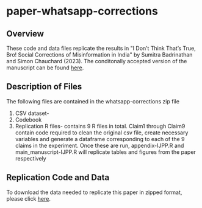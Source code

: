 # paper-whatsapp-corrections

## Overview
These code and data files replicate the results in "I Don’t Think That’s True, Bro! Social Corrections of Misinformation in India" by Sumitra Badrinathan and Simon Chauchard (2023). The conditonally accepted version of the manuscript can be found [here](<https://sumitrabadrinathan.github.io/Assets/paper-whatsapp.pdf/> "Optional title").

## Description of Files

The following files are contained in the whatsapp-corrections zip file

1. CSV dataset-  
2. Codebook
3. Replication R files- contains 9 R files in total. Claim1 through Claim9 contain code required to clean the original csv file, create necessary variables and generate a dataframe corresponding to each of the 9 claims in the experiment. Once these are run, appendix-IJPP.R and main_manuscript-IJPP.R will replicate tables and figures from the paper respectively 

## Replication Code and Data

To download the data needed to replicate this paper in zipped format, please click [here](<https://github.com/SumitraBadrinathan/paper-whatsapp-corrections/blob/main/whatsapp-corrections.zip> "Optional title").
